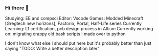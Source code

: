 ### Hi there 👋

Studying: EE and compsci
Editor: Vscode
Games: Modded Minecraft [Gregtech new horizons], Factorio, Portal, Half-Life series
Currently Learning: L1 certification, pcb design process in Altium
Currently working on: migrating crappy old bash scripts I made over to python


I don't know what else I should put here but it's probably better than just saying "TODO: Write a better description later"

<!--
**npc-strider/npc-strider** is a ✨ _special_ ✨ repository because its `README.md` (this file) appears on your GitHub profile.

Here are some ideas to get you started:

- 🔭 I’m currently working on ...
- 🌱 I’m currently learning ...
- 👯 I’m looking to collaborate on ...
- 🤔 I’m looking for help with ...
- 💬 Ask me about ...
- 📫 How to reach me: ...
- 😄 Pronouns: ...
- ⚡ Fun fact: ...
-->
